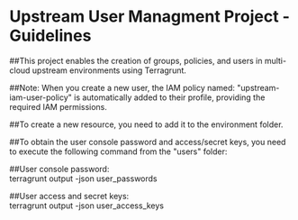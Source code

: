 # Upstream User Managment Project - Guidelines <br />

##This project enables the creation of groups, policies, and users in multi-cloud upstream environments using Terragrunt. <br />

##Note: When you create a new user, the IAM policy named: "upstream-iam-user-policy" is automatically added to their profile, providing the required IAM permissions. <br />

##To create a new resource, you need to add it to the environment folder.  <br />

##To obtain the user console password and access/secret keys, you need to execute the following command from the "users" folder: <br />

##User console password: <br />
terragrunt output -json user_passwords

##User access and secret keys: <br />
terragrunt output -json user_access_keys
